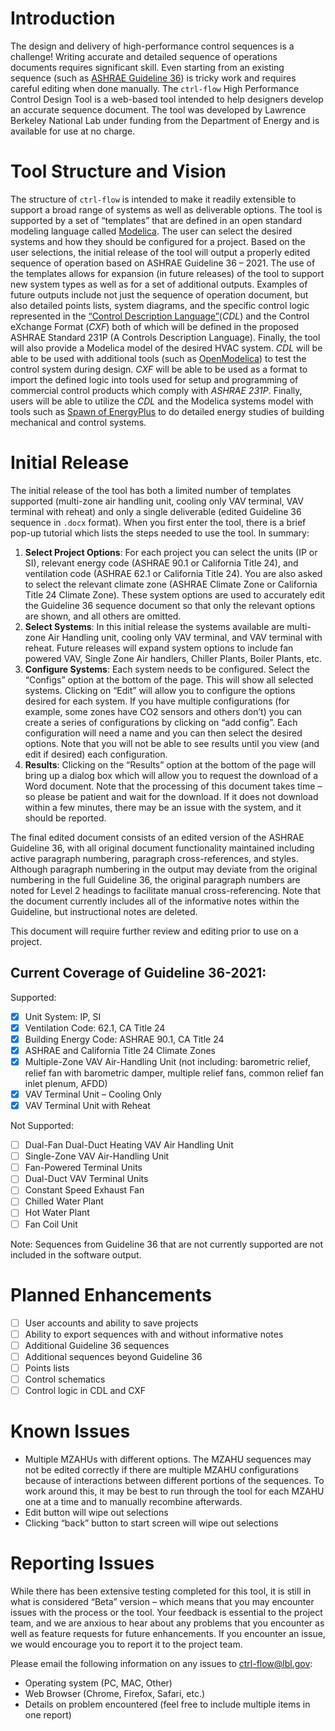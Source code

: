 # Introduction

The design and delivery of high-performance control sequences is a challenge! Writing accurate and detailed sequence of operations documents requires significant skill. Even starting from an existing sequence (such as [ASHRAE Guideline 36](https://www.ashrae.org/professional-development/all-instructor-led-training/instructor-led-training-seminar-and-short-courses/guideline-36-best-in-class-hvac-control-sequences)) is tricky work and requires careful editing when done manually. The ``ctrl-flow`` High Performance Control Design Tool is a web-based tool intended to help designers develop an accurate sequence document. The tool was developed by Lawrence Berkeley National Lab under funding from the Department of Energy and is available for use at no charge.

# Tool Structure and Vision

The structure of ``ctrl-flow`` is intended to make it readily extensible to support a broad range of systems as well as deliverable options. The tool is supported by a set of “templates” that are defined in an open standard modeling language called [Modelica](https://modelica.org/modelicalanguage.html). The user can select the desired systems and how they should be configured for a project. Based on the user selections, the initial release of the tool will output a properly edited sequence of operation based on ASHRAE Guideline 36 – 2021. The use of the templates allows for expansion (in future releases) of the tool to support new system types as well as for a set of additional outputs. Examples of future outputs include not just the sequence of operation document, but also detailed points lists, system diagrams, and the specific control logic represented in the [“Control Description Language”](https://simulationresearch.lbl.gov/wetter/download/2018-americanModelica-WetterGrahovacHu.pdf)(_CDL_) and the Control eXchange Format (_CXF_) both of which will be defined in the proposed ASHRAE Standard 231P (A Controls Description Language). Finally, the tool will also provide a Modelica model of the desired HVAC system. _CDL_ will be able to be used with additional tools (such as [OpenModelica](https://openmodelica.org)) to test the control system during design. _CXF_ will be able to be used as a format to import the defined logic into tools used for setup and programming of commercial control products which comply with _ASHRAE 231P_. Finally, users will be able to utilize the _CDL_ and the Modelica systems model with tools such as [Spawn of EnergyPlus](https://www.energy.gov/eere/buildings/articles/spawn-energyplus-spawn) to do detailed energy studies of building mechanical and control systems.

# Initial Release

The initial release of the tool has both a limited number of templates supported (multi-zone air handling unit, cooling only VAV terminal, VAV terminal with reheat) and only a single deliverable (edited Guideline 36 sequence in `.docx` format). When you first enter the tool, there is a brief pop-up tutorial which lists the steps needed to use the tool. In summary:

1. __Select Project Options__: For each project you can select the units (IP or SI), relevant energy code (ASHRAE 90.1 or California Title 24), and ventilation code (ASHRAE 62.1 or California Title 24). You are also asked to select the relevant climate zone (ASHRAE Climate Zone or California Title 24 Climate Zone). These system options are used to accurately edit the Guideline 36 sequence document so that only the relevant options are shown, and all others are omitted.
2. __Select Systems__: In this initial release the systems available are multi-zone Air Handling unit, cooling only VAV terminal, and VAV terminal with reheat. Future releases will expand system options to include fan powered VAV, Single Zone Air handlers, Chiller Plants, Boiler Plants, etc.  
3. __Configure Systems__: Each system needs to be configured. Select the “Configs” option at the bottom of the page. This will show all selected systems. Clicking on “Edit” will allow you to configure the options desired for each system. If you have multiple configurations (for example, some zones have CO2 sensors and others don’t) you can create a series of configurations by clicking on “add config”. Each configuration will need a name and you can then select the desired options. Note that you will not be able to see results until you view (and edit if desired) each configuration.  
4. __Results__: Clicking on the “Results” option at the bottom of the page will bring up a dialog box which will allow you to request the download of a Word document. Note that the processing of this document takes time – so please be patient and wait for the download. If it does not download within a few minutes, there may be an issue with the system, and it should be reported.

The final edited document consists of an edited version of the ASHRAE Guideline 36, with all original document functionality maintained including active paragraph numbering, paragraph cross-references, and styles. Although paragraph numbering in the output may deviate from the original numbering in the full Guideline 36, the original paragraph numbers are noted for Level 2 headings to facilitate manual cross-referencing. Note that the document currently includes all of the informative notes within the Guideline, but instructional notes are deleted.

This document will require further review and editing prior to use on a project.

## Current Coverage of Guideline 36-2021:

Supported:
- [x] Unit System: IP, SI
- [x] Ventilation Code: 62.1, CA Title 24
- [x] Building Energy Code: ASHRAE 90.1, CA Title 24
- [x] ASHRAE and California Title 24 Climate Zones
- [x] Multiple-Zone VAV Air-Handling Unit (not including: barometric relief, relief fan with barometric damper, multiple relief fans, common relief fan inlet plenum, AFDD)
- [x] VAV Terminal Unit – Cooling Only
- [x] VAV Terminal Unit with Reheat

Not Supported:
- [ ] Dual-Fan Dual-Duct Heating VAV Air Handling Unit
- [ ] Single-Zone VAV Air-Handling Unit
- [ ] Fan-Powered Terminal Units
- [ ] Dual-Duct VAV Terminal Units
- [ ] Constant Speed Exhaust Fan
- [ ] Chilled Water Plant
- [ ] Hot Water Plant
- [ ] Fan Coil Unit

Note: Sequences from Guideline 36 that are not currently supported are not included in the software output.

# Planned Enhancements

- [ ] User accounts and ability to save projects
- [ ] Ability to export sequences with and without informative notes
- [ ] Additional Guideline 36 sequences
- [ ] Additional sequences beyond Guideline 36
- [ ] Points lists
- [ ] Control schematics
- [ ] Control logic in CDL and CXF

# Known Issues

- Multiple MZAHUs with different options. The MZAHU sequences may not be edited correctly if there are multiple MZAHU configurations because of interactions between different portions of the sequences. To work around this, it may be best to run through the tool for each MZAHU one at a time and to manually recombine afterwards.
- Edit button will wipe out selections
- Clicking “back” button to start screen will wipe out selections

# Reporting Issues

While there has been extensive testing completed for this tool, it is still in what is considered “Beta” version – which means that you may encounter issues with the process or the tool. Your feedback is essential to the project team, and we are anxious to hear about any problems that you encounter as well as feature requests for future enhancements. If you encounter an issue, we would encourage you to report it to the project team.  

Please email the following information on any issues to ctrl-flow@lbl.gov:
- Operating system (PC, MAC, Other)
- Web Browser (Chrome, Firefox, Safari, etc.)
- Details on problem encountered (feel free to include multiple items in one report)
